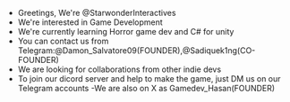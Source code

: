 - Greetings, We're @StarwonderInteractives
- We're interested in Game Development
- We're currently learning Horror game dev and C# for unity
- You can contact us from Telegram:@Damon_Salvatore09(FOUNDER),@Sadiquek1ng(CO-FOUNDER)
- We are looking for collaborations from other indie devs                                  
- To join our dicord server and help to make the game, just DM us on our Telegram accounts 
-We are also on X as Gamedev_Hasan(FOUNDER)
